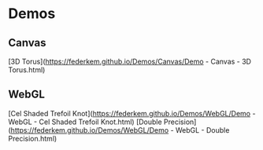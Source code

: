 # Demos

## Canvas

[3D Torus](https://federkem.github.io/Demos/Canvas/Demo - Canvas - 3D Torus.html)

## WebGL

[Cel Shaded Trefoil Knot](https://federkem.github.io/Demos/WebGL/Demo - WebGL - Cel Shaded Trefoil Knot.html)
[Double Precision](https://federkem.github.io/Demos/WebGL/Demo - WebGL - Double Precision.html)
